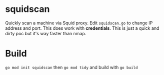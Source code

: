 # squidscan
Quickly scan a machine via Squid proxy. Edit `squidscan.go` to change IP address and port. This does work with **credentials**. This is just a quick and dirty poc but it's way faster than nmap.
# Build
`go mod init squidscan` then `go mod tidy` and build with `go build`
